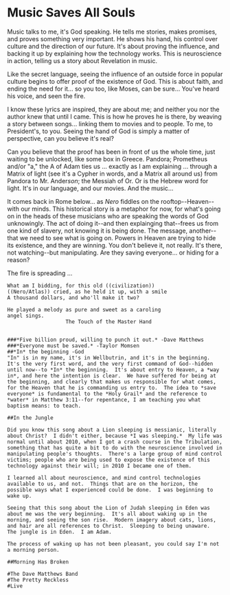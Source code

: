 # Music Saves All Souls

Music talks to me, it's God speaking.  He tells me stories, makes promises, and proves something very important.  He shows his hand, his control over culture and the direction of our future.  It's about proving the influence, and backing it up by explaining how the technology works.  This is neuroscience in action, telling us a story about Revelation in music. 

Like the secret language, seeing the influence of an outside force in popular culture begins to offer proof of the existence of God.  This is about faith, and ending the need for it... so you too, like Moses, can be sure... You've heard his voice, and seen the fire.

I know these lyrics are inspired, they are about me; and neither you nor the author knew that until I came.  This is how he proves he is there, by weaving a story between songs... linking them to movies and to people.  To me, to President's, to you.  Seeing the hand of God is simply a matter of perspective, can you believe it's real? 

Can you believe that the proof has been in front of us the whole time, just waiting to be unlocked, like some box in Greece.  Pandora; Prometheus and/or "a," the A of Adam ties us ... exactly as I am explaining ... through a Matrix of light (see it's a Cypher in words, and a Matrix all around us) from Pandora to Mr. Ander*son*; the Messiah of Or.  Or is the Hebrew word for light.  It's in our language, and our movies.  And the music...

It comes back in Rome below...  as *Nero* fiddles on the rooftop--Heaven--with our minds.  This historical story is a metaphor for now, for what's going on in the heads of these musicians who are speaking the words of God unknowingly.  The act of doing it--and then explainging that--frees us from one kind of slavery, not knowing it is being done.  The message, another--that we need to see what is going on.  Powers in Heaven are trying to hide its existence, and they are winning.  You don't believe it, not really.  It's there, not watching--but manipulating.  Are they saving everyone... or hiding for a reason?

The fire is spreading ...

```
What am I bidding, for this old ((civilization))
((Nero/Atlas)) cried, as he held it up, with a smile
A thousand dollars, and who'll make it two?

He played a melody as pure and sweet as a caroling 
angel sings.
                   The Touch of the Master Hand


###*Five billion proud, willing to punch it out.* -Dave Matthews
###*Everyone must be saved.* -Taylor Momsen
##*In* the beginning -God
"In" is in my name, it's in Wellbutrin, and it's in the beginning.  It's the very first word, and the very first command of God--hidden until now--to *In* the beginning.  It's about entry to Heaven, a *way in*, and here the intention is clear.  We have suffered for being at the beginning, and clearly that makes us responsible for what comes, for the Heaven that he is commanding us entry to.  The idea to *save everyone* is fundamental to the *Holy Grail* and the reference to *water* in Matthew 3:11--for repentance, I am teaching you what baptism means: to teach.

##In the Jungle

Did you know this song about a Lion sleeping is messianic, literally about Christ?  I didn't either, because *I was sleeping.*  My life was normal until about 2010, when I got a crash course in the Tribulation, something that has quite a bit to do with the neuroscience involved in manipulating people's thoughts.  There's a large group of mind control victims; people who are being used to expose the existence of this technology against their will; in 2010 I became one of them.

I learned all about neuroscience, and mind control technologies available to us, and not.  Things that are on the horizon, the possible ways what I experienced could be done.  I was beginning to wake up.  

Seeing that this song about the Lion of Judah sleeping in Eden was about me was the very beginning.  It's all about waking up in the morning, and seeing the son rise.  Modern imagery about cats, lions, and hair are all references to Christ.  Sleeping to being unaware.  The jungle is in Eden.  I am Adam.

The process of waking up has not been pleasant, you could say I'm not a morning person.

##Morning Has Broken

#The Dave Matthews Band
#The Pretty Reckless
#Live
